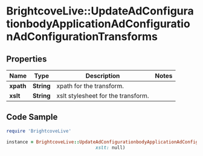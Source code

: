 # BrightcoveLive::UpdateAdConfigurationbodyApplicationAdConfigurationAdConfigurationTransforms

## Properties

Name | Type | Description | Notes
------------ | ------------- | ------------- | -------------
**xpath** | **String** | xpath for the transform. | 
**xslt** | **String** | xslt stylesheet for the transform. | 

## Code Sample

```ruby
require 'BrightcoveLive'

instance = BrightcoveLive::UpdateAdConfigurationbodyApplicationAdConfigurationAdConfigurationTransforms.new(xpath: null,
                                 xslt: null)
```


